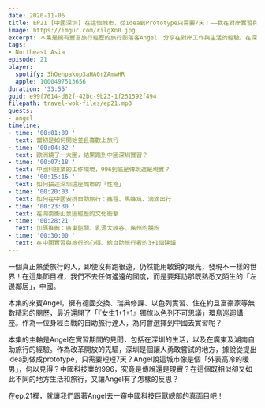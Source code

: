 ```yaml
---
date: 2020-11-06
title: EP21 [中國深圳] 在這個城市，從Idea到Prototype只需要7天！——我在對岸實習與旅行的日子 ft. Angel 旅行鴨
image: https://imgur.com/rilgXn0.jpg
excerpt: 本集是擁有豐富旅行經歷的旅行部落客Angel，分享在對岸工作與生活的經驗。在深圳，據說從提出idea到做成prototype，只需要短短7天？Angel說這城市像是個「外表高冷的暖男」，何以見得？中國科技業的996，究竟是傳說還是現實？在這個既相似卻又如此不同的地方生活和旅行，又讓Angel有了怎樣的反思？在ep.21裡，就讓我們跟著Angel去一窺中國科技巨獸總部的真面目吧！
tags:
- Northeast Asia
episode: 21
player:
  spotify: 3hOehpakop3aHA0rZAmwHR
  apple: 1000497513656
duration: '33:55'
guid: e99f7614-d82f-42bc-9b23-1f251592f494
filepath: travel-wok-files/ep21.mp3
guests:
- angel
timeline:
- time: '00:01:09 '
  text: 當初是如何開始並且喜歡上旅行
- time: '00:04:32 '
  text: 歐洲繞了一大圈，結果跑到中國深圳實習？
- time: '00:07:18 '
  text: 中國科技業的工作環境，996到底是傳說還是現實？
- time: '00:15:16 '
  text: 如何描述深圳這座城市的「性格」
- time: '00:20:03 '
  text: 如何在中國安排自助旅行：攜程、馬蜂窩、滴滴出行
- time: '00:23:30 '
  text: 在湖南衡山景區經歷的文化衝擊
- time: '00:28:21 '
  text: 加碼推薦：廣東韶關、乳源大峽谷、廣州的腸粉
- time: '00:30:00 '
  text: 在中國實習與旅行的心得、給自助旅行者的3+1個建議
---
```


一個真正熱愛旅行的人，即使沒有跑很遠，仍然能用敏銳的眼光，發現不一樣的世界！在這集節目裡，我們不去任何遙遠的國度，而是要拜訪那既熟悉又陌生的「左邊鄰居」，中國。

本集的來賓Angel，擁有德國交換、瑞典修課、以色列實習、住在約旦富豪家等無數精彩的閱歷，最近還開了「『女生1+1+1』獨旅以色列不可思議」環島巡迴講座。作為一位身經百戰的自助旅行達人，為何會選擇到中國去實習呢？

本集的主軸是Angel在實習期間的見聞，包括在深圳的生活，以及在廣東及湖南自助旅行的經驗。作為改革開放的先驅，深圳是個讓人勇敢嘗試的地方，據說從提出idea到做成prototype，只需要短短7天？Angel說這城市像是個「外表高冷的暖男」，何以見得？中國科技業的996，究竟是傳說還是現實？在這個既相似卻又如此不同的地方生活和旅行，又讓Angel有了怎樣的反思？

在ep.21裡，就讓我們跟著Angel去一窺中國科技巨獸總部的真面目吧！



